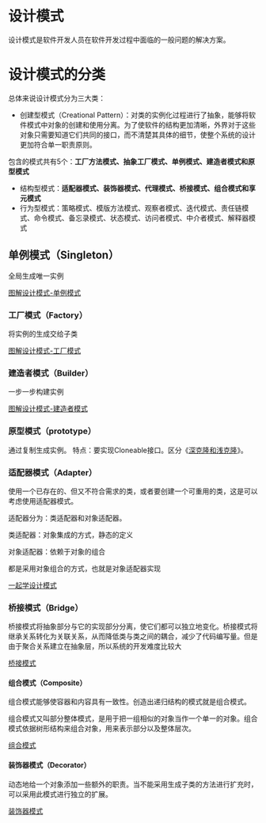 # **设计模式**
设计模式是软件开发人员在软件开发过程中面临的一般问题的解决方案。
# 设计模式的分类
总体来说设计模式分为三大类：
* 创建型模式（Creational Pattern）：对类的实例化过程进行了抽象，能够将软件模式中对象的创建和使用分离。为了使软件的结构更加清晰，外界对于这些对象只需要知道它们共同的接口，而不清楚其具体的细节，使整个系统的设计更加符合单一职责原则。

包含的模式共有5个：**工厂方法模式、抽象工厂模式、单例模式、建造者模式和原型模式**
* 结构型模式：**适配器模式、装饰器模式、代理模式、桥接模式、组合模式和享元模式**
* 行为型模式：策略模式、模版方法模式、观察者模式、迭代模式、责任链模式、命令模式、备忘录模式、状态模式、访问者模式、中介者模式、解释器模式

## 单例模式（Singleton）
全局生成唯一实例

[图解设计模式-单例模式](设计模式/图解设计模式-单例模式.md)
### 工厂模式（Factory）
将实例的生成交给子类

[图解设计模式-工厂模式](设计模式/图解设计模式-工厂模式.md)
### 建造者模式（Builder）
一步一步构建实例

[图解设计模式-建造者模式](设计模式/图解设计模式-建造者模式.md)
### 原型模式（prototype）
通过复制生成实例。
特点：要实现Cloneable接口。区分《[深克隆和浅克隆](https://mp.weixin.qq.com/s?__biz=MzU4NDQ4MzU5OA==&mid=2247484076&idx=1&sn=0a7aeaeb283c5b2ca77dc4751995288c&chksm=fd9854cdcaefdddb1b6b9c637a14006ac3b54d325dd48ddcfc8a6b4ef74bd6e69a7e5e74eec8#rd)》。
### 适配器模式（Adapter）
使用一个已存在的、但又不符合需求的类，或者要创建一个可重用的类，这是可以考虑使用适配器模式。

适配器分为：类适配器和对象适配器。

类适配器：对象集成的方式，静态的定义

对象适配器：依赖于对象的组合

都是采用对象组合的方式，也就是对象适配器实现

[一起学设计模式](https://segmentfault.com/a/1190000011856448)
### 桥接模式（Bridge）
桥接模式将抽象部分与它的实现部分分离，使它们都可以独立地变化。桥接模式将继承关系转化为关联关系，从而降低类与类之间的耦合，减少了代码编写量。但是由于聚合关系建立在抽象层，所以系统的开发难度比较大

[桥接模式](https://blog.csdn.net/yangzl2008/article/details/7670996)

#### 组合模式（Composite）
组合模式能够使容器和内容具有一致性。创造出递归结构的模式就是组合模式。

组合模式又叫部分整体模式，是用于把一组相似的对象当作一个单一的对象。组合模式依据树形结构来组合对象，用来表示部分以及整体层次。

[组合模式](https://blog.csdn.net/lmb55/article/details/51039781)
#### 装饰器模式（Decorator）
动态地给一个对象添加一些额外的职责。当不能采用生成子类的方法进行扩充时，可以采用此模式进行独立的扩展。

[装饰器模式](https://www.cnblogs.com/chenxing818/p/4705919.html)





